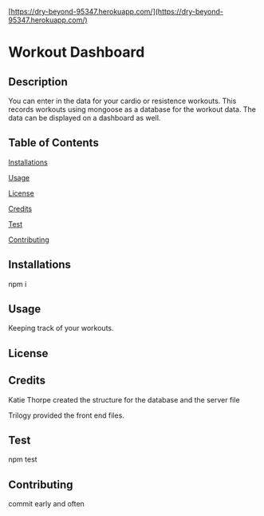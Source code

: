 [https://dry-beyond-95347.herokuapp.com/](https://dry-beyond-95347.herokuapp.com/)
# Workout Dashboard
## Description

You can enter in the data for your cardio or resistence workouts. This records workouts using mongoose as a database for the workout data. The data can be displayed on a dashboard as well.

## Table of Contents

[Installations](#Installations)

[Usage](#Usage)

[License](#License)

[Credits](#Credits)

[Test](#Test)

[Contributing](#Contributing)

## Installations

npm i
## Usage

Keeping track of your workouts.
## License

## Credits

Katie Thorpe created the structure for the database and the server file

Trilogy provided the front end files.
## Test

npm test
## Contributing

commit early and often
